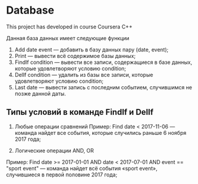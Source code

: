 # Database
This project has developed in course Coursera C++


Данная база данных имеет следующие функции

1. Add date event — добавить в базу данных пару (date, event);
2. Print — вывести всё содержимое базы данных;
3. FindIf condition — вывести все записи, содержащиеся в базе данных, которые удовлетворяют условию condition;
4. DelIf condition — удалить из базы все записи, которые удовлетворяют условию condition;
5. Last date — вывести запись с последним событием, случившимся не позже данной даты.

## Типы условий в команде FindIf и DelIf

1. Любые операции сравнений
Пример: Find date < 2017-11-06 — команда найдет все события, которые случились раньше 6 ноября 2017 года;

2. Логические операции AND, OR

Пример: Find date >= 2017-01-01 AND date < 2017-07-01 AND event == "sport event" — команда найдет всё события «sport event», случившиеся в первой половине 2017 года;
